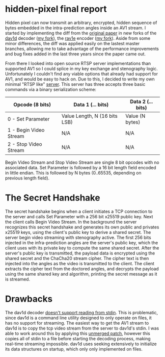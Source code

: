 
# hidden-pixel final report

Hidden pixel can now transmit an arbitrary, encrypted, hidden sequence of bytes embedded in the intra-prediction angles inside an AV1 stream. I started by implementing the diff from the [original paper](https://web.archive.org/web/20220531053704/https://files.catbox.moe/e3f61j.pdf) in new forks of the [dav1d](https://code.videolan.org/videolan/dav1d) decoder ([my fork](https://github.com/TroyNeubauer/dav1d)), the [rav1e](https://github.com/xiph/rav1e) encoder ([my fork](https://github.com/TroyNeubauer/rav1e)). Aside from some minor differences, the diff was applied easily on the lastest master branches, allowing me to take advantage of the performance improvements and bug fixes added in the last three years since the paper came out. 

From there I looked into open source RTSP server implementations than supported AV1 so I could splice in my key exchange and stenography logic. 
Unfortunately I couldn't find any viable options that already had support for AV1, and would be easy to hack on. 
Due to this, I decided to write my own minimal "RTSP like" [server](https://github.com/TroyNeubauer/rav1e/compare/master..steg#diff-6afcea77448a5d32fd8b38bdbce707d55813b468f3f518204d084f235d98c490R1-R797). This server has three accepts three basic commands via a binary serialization scheme:

| Opcode (8 bits)        | Data 1 (... bits)                | Data 2 (... bits) |
| --------               | -------                          | -------           |
| 0 - Set Parameter      | Value Length, N (16 bits LSB)    | Value (N bytes)   |
| 1 - Begin Video Stream | N/A                              | N/A               |
| 2 - Stop Video Stream  | N/A                              | N/A               |

Begin Video Stream and Stop Video Stream are single 8 bit opcodes with no associated data. Set Parameter is followed by a 16 bit length field encoded in little endian. This is followed by N bytes (0..65535, depending on previous length field).

# The Secret Handshake

The secret handshake begins when a client initiates a TCP connection to the server and calls Set Parameter with a 256 bit x25519 public key. Next the client calls Begin Video Stream. In the background the server recognizes this secret handshake and generates its own public and privates x25519 keys, using the client's public key to derive a shared secret. The server begin video streaming with stenography active.
The first 256 bits injected in the infra-prediction angles are the server's public key, which the client uses with its private key to compute the same shared secret. After the server's public key is transmitted, the payload data is encrypted using the shared secret and the ChaCha20 stream cipher. The cipher text is then injected into the angles as the video is transmitted to the client. The client extracts the cipher text from the doctored angles, and decrypts the payload using the same shared key and algorithm, printing the secret message as it is streamed. 

# Drawbacks

The dav1d decoder [doesn't support reading from stdin](https://code.videolan.org/videolan/dav1d/-/issues/286). This is problematic, since dav1d is a command line utility designed to only operate on files, it has no support for streaming. The easiest way to get the AV1 stream to dav1d is to copy the tcp video stream from the server to dav1d's stdin. I was able to work around this by applying this [unmerged patch](https://code.videolan.org/videolan/dav1d/-/merge_requests/1188?commit_id=54166c5d6ef946464c7bca0b8d52f9190a2f8406), however this copies all of stdin to a file before starting the decoding process, making real-time streaming impossible. dav1d uses seeking extensively to initialize its data structures on startup, which only only implemented on files.  



